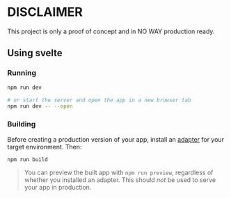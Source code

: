 # DISCLAIMER
This project is only a proof of concept and in NO WAY production ready.

## Using svelte
### Running
```bash
npm run dev

# or start the server and open the app in a new browser tab
npm run dev -- --open
```

### Building
Before creating a production version of your app, install an [adapter](https://kit.svelte.dev/docs#adapters) for your target environment. Then:
```bash
npm run build
```

> You can preview the built app with `npm run preview`, regardless of whether you installed an adapter. This should _not_ be used to serve your app in production.
